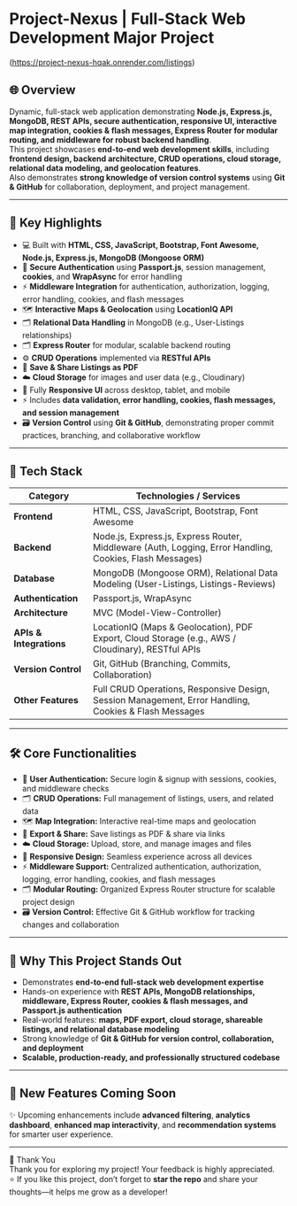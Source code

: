 # Project-Nexus | Full-Stack Web Development Major Project
(https://project-nexus-hqak.onrender.com/listings)
## 🌐 Overview
Dynamic, full-stack web application demonstrating **Node.js, Express.js, MongoDB, REST APIs, secure authentication, responsive UI, interactive map integration, cookies & flash messages, Express Router for modular routing, and middleware for robust backend handling**.  
This project showcases **end-to-end web development skills**, including **frontend design, backend architecture, CRUD operations, cloud storage, relational data modeling, and geolocation features**.  
Also demonstrates **strong knowledge of version control systems** using **Git & GitHub** for collaboration, deployment, and project management.

---

## 🧠 Key Highlights
- 💻 Built with **HTML, CSS, JavaScript, Bootstrap, Font Awesome, Node.js, Express.js, MongoDB (Mongoose ORM)**  
- 🔐 **Secure Authentication** using **Passport.js**, session management, **cookies**, and **WrapAsync** for error handling  
- ⚡ **Middleware Integration** for authentication, authorization, logging, error handling, cookies, and flash messages  
- 🗺️ **Interactive Maps & Geolocation** using **LocationIQ API**  
- 🗂️ **Relational Data Handling** in MongoDB (e.g., User-Listings relationships)  
- 🗂️ **Express Router** for modular, scalable backend routing  
- ⚙️ **CRUD Operations** implemented via **RESTful APIs**  
- 📄 **Save & Share Listings as PDF**  
- ☁️ **Cloud Storage** for images and user data (e.g., Cloudinary)  
- 📱 Fully **Responsive UI** across desktop, tablet, and mobile  
- ⚡ Includes **data validation, error handling, cookies, flash messages, and session management**  
- 🗃️ **Version Control** using **Git & GitHub**, demonstrating proper commit practices, branching, and collaborative workflow  

---

## 🧩 Tech Stack

| Category | Technologies / Services |
|-----------|------------------------|
| **Frontend** | HTML, CSS, JavaScript, Bootstrap, Font Awesome |
| **Backend** | Node.js, Express.js, Express Router, Middleware (Auth, Logging, Error Handling, Cookies, Flash Messages) |
| **Database** | MongoDB (Mongoose ORM), Relational Data Modeling (User-Listings, Listings-Reviews) |
| **Authentication** | Passport.js, WrapAsync |
| **Architecture** | MVC (Model-View-Controller) |
| **APIs & Integrations** | LocationIQ (Maps & Geolocation), PDF Export, Cloud Storage (e.g., AWS / Cloudinary), RESTful APIs |
| **Version Control** | Git, GitHub (Branching, Commits, Collaboration) |
| **Other Features** | Full CRUD Operations, Responsive Design, Session Management, Error Handling, Cookies & Flash Messages |

---

## 🛠️ Core Functionalities
- 🔐 **User Authentication:** Secure login & signup with sessions, cookies, and middleware checks  
- 🗂️ **CRUD Operations:** Full management of listings, users, and related data  
- 🗺️ **Map Integration:** Interactive real-time maps and geolocation  
- 📄 **Export & Share:** Save listings as PDF & share via links  
- ☁️ **Cloud Storage:** Upload, store, and manage images and files  
- 📱 **Responsive Design:** Seamless experience across all devices  
- ⚡ **Middleware Support:** Centralized authentication, authorization, logging, error handling, cookies, and flash messages  
- 🗂️ **Modular Routing:** Organized Express Router structure for scalable project design  
- 🗃️ **Version Control:** Effective Git & GitHub workflow for tracking changes and collaboration  

---

## 💼 Why This Project Stands Out
- Demonstrates **end-to-end full-stack web development expertise**  
- Hands-on experience with **REST APIs, MongoDB relationships, middleware, Express Router, cookies & flash messages, and Passport.js authentication**  
- Real-world features: **maps, PDF export, cloud storage, shareable listings, and relational database modeling**  
- Strong knowledge of **Git & GitHub for version control, collaboration, and deployment**  
- **Scalable, production-ready, and professionally structured codebase**  

---

## 🚧 New Features Coming Soon
✨ Upcoming enhancements include **advanced filtering**, **analytics dashboard**, **enhanced map interactivity**, and **recommendation systems** for smarter user experience.

---

🙏 Thank You  
Thank you for exploring my project! Your feedback is highly appreciated.  
⭐ If you like this project, don’t forget to **star the repo** and share your thoughts—it helps me grow as a developer!
